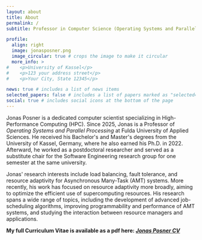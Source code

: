 ```yaml
---
layout: about
title: About
permalink: /
subtitle: Professor in Computer Science (Operating Systems and Parallel Processing) at the <a href='https://www.hs-fulda.de/en/applied-computer-science'>Fulda University of Applied Sciences</a>.

profile:
  align: right
  image: jonasposner.png
  image_circular: true # crops the image to make it circular
  more_info: >
#    <p>University of Kassel</p>
#    <p>123 your address street</p>
#    <p>Your City, State 12345</p>

news: true # includes a list of news items
selected_papers: false # includes a list of papers marked as "selected={true}"
social: true # includes social icons at the bottom of the page
---
```


Jonas Posner is a dedicated computer scientist specializing in High-Performance Computing (HPC).
Since 2025, Jonas is a Professor of *Operating Systems and Parallel Processing* at Fulda University of Applied Sciences.
He received his Bachelor's and Master's degrees from the University of Kassel, Germany, where he also earned his Ph.D. in 2022.
Afterward, he worked as a postdoctoral researcher and served as a substitute chair for the Software Engineering research group for one semester at the same university.

Jonas' research interests include load balancing, fault tolerance, and resource adaptivity for Asynchronous Many-Task (AMT) systems.
More recently, his work has focused on resource adaptivity more broadly, aiming to optimize the efficient use of supercomputing resources.
His research spans a wide range of topics, including the development of advanced job-scheduling algorithms, improving programmability and performance of AMT systems, and studying the interaction between resource managers and applications.


**My full Curriculum Vitae is available as a pdf here: _[Jonas Posner CV](https://posnerj.github.io/assets/pdf/jonasposner.pdf)_**

